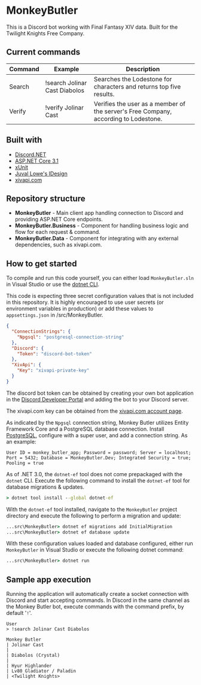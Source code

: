 # MonkeyButler

This is a Discord bot working with Final Fantasy XIV data. Built for the Twilight Knights Free Company.

## Current commands
| Command | Example | Description |
| - | - | - |
| Search | !search Jolinar Cast Diabolos | Searches the Lodestone for characters and returns top five results. |
| Verify | !verify Jolinar Cast | Verifies the user as a member of the server's Free Company, according to Lodestone. |

## Built with

* [Discord.NET](https://docs.stillu.cc/index.html)
* [ASP.NET Core 3.1](https://dotnet.microsoft.com/)
* [xUnit](https://xunit.net/)
* [Juval Lowe's IDesign](http://www.idesign.net/)
* [xivapi.com](http://xivapi.com)

## Repository structure

* **MonkeyButler** - Main client app handling connection to Discord and providing ASP.NET Core endpoints.
* **MonkeyButler.Business** - Component for handling business logic and flow for each request & command.
* **MonkeyButler.Data** - Component for integrating with any external dependencies, such as xivapi.com.

## How to get started

To compile and run this code yourself, you can either load `MonkeyButler.sln` in Visual Studio or use the [dotnet CLI](https://docs.microsoft.com/en-us/dotnet/core/tools/).

This code is expecting three secret configuration values that is not included in this repository. It is highly encouraged to use user secrets (or environment variables in production) or add these values to `appsettings.json` in /src/MonkeyButler.

```json
{
  "ConnectionStrings": {
    "Npgsql": "postgresql-connection-string"
  },
  "Discord": {
    "Token": "discord-bot-token"
  },
  "XivApi": {
    "Key": "xivapi-private-key"
  }
}
```

The discord bot token can be obtained by creating your own bot application in the [Discord Developer Portal](https://discord.com/developers/applications) and adding the bot to your Discord server.

The xivapi.com key can be obtained from the [xivapi.com account page](https://xivapi.com/account).

As indicated by the `Npgsql` connection string, Monkey Butler utilizes Entity Framework Core and a PostgreSQL database connection. Install [PostgreSQL](https://www.postgresql.org/download/), configure with a super user, and add a connection string. As an example:

```
User ID = monkey_butler_app; Password = password; Server = localhost; Port = 5432; Database = MonkeyButler.Dev; Integrated Security = true; Pooling = true
```

As of .NET 3.0, the `dotnet-ef` tool does not come prepackaged with the `dotnet` CLI. Execute the following command to install the `dotnet-ef` tool for database migrations & updates.

```cmd
> dotnet tool install --global dotnet-ef
```

With the `dotnet-ef` tool installed, navigate to the `MonkeyButler` project directory and execute the following to perform a migration and update:

```cmd
...src\MonkeyButler> dotnet ef migrations add InitialMigration
...src\MonkeyButler> dotnet ef database update
```


With these configuration values loaded and database configured, either run `MonkeyButler` in Visual Studio or execute the following dotnet command:

```cmd
...src\MonkeyButler> dotnet run
```

## Sample app execution

Running the application will automatically create a socket connection with Discord and start accepting commands. In Discord in the same channel as the Monkey Butler bot, execute commands with the command prefix, by default '`!`'.

```
User
> !search Jolinar Cast Diabolos

Monkey Butler
| Jolinar Cast
|
| Diabolos (Crystal)
| 
| Hyur Highlander
| Lv80 Gladiator / Paladin
| <Twilight Knights>
```